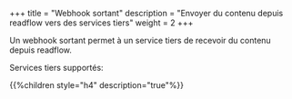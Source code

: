 +++
title = "Webhook sortant"
description = "Envoyer du contenu depuis readflow vers des services tiers"
weight = 2
+++

Un webhook sortant permet à un service tiers de recevoir du contenu depuis readflow.

Services tiers supportés:

{{%children style="h4" description="true"%}}

